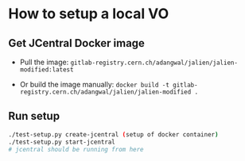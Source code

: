 How to setup a local VO
========================

Get JCentral Docker image
-------------------------
- Pull the image: 
  `gitlab-registry.cern.ch/adangwal/jalien/jalien-modified:latest`

- Or build the image manually: 
  `docker build -t gitlab-registry.cern.ch/adangwal/jalien/jalien-modified .`

Run setup
---------
```bash
./test-setup.py create-jcentral (setup of docker container)
./test-setup.py start-jcentral
# jcentral should be running from here
```
